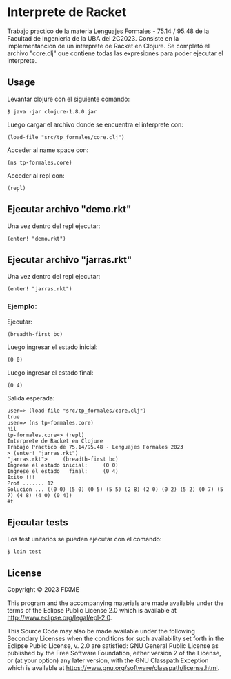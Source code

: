 # Interprete de Racket

Trabajo practico de la materia Lenguajes Formales - 75.14 / 95.48 de la Facultad de Ingenieria de la UBA del 2C2023.
Consiste en la implementancion de un interprete de Racket en Clojure.
Se completó el archivo "core.clj" que contiene todas las expresiones para poder ejecutar el interprete.

## Usage
Levantar clojure con el siguiente comando:

    $ java -jar clojure-1.8.0.jar

Luego cargar el archivo donde se encuentra el interprete con:

    (load-file "src/tp_formales/core.clj")

Acceder al name space con:

    (ns tp-formales.core)

Acceder al repl con:

    (repl)

## Ejecutar archivo "demo.rkt"

Una vez dentro del repl ejecutar:

    (enter! "demo.rkt")

## Ejecutar archivo "jarras.rkt"

Una vez dentro del repl ejecutar:

    (enter! "jarras.rkt")

### Ejemplo:

Ejecutar:

    (breadth-first bc)

Luego ingresar el estado inicial:

    (0 0)

Luego ingresar el estado final: 

    (0 4)

Salida esperada:

    user=> (load-file "src/tp_formales/core.clj")
    true
    user=> (ns tp-formales.core)
    nil
    tp-formales.core=> (repl)
    Interprete de Racket en Clojure
    Trabajo Practico de 75.14/95.48 - Lenguajes Formales 2023
    > (enter! "jarras.rkt")
    "jarras.rkt">     (breadth-first bc)
    Ingrese el estado inicial:     (0 0)
    Ingrese el estado   final:     (0 4)
    Exito !!!
    Prof ....... 12
    Solucion ... ((0 0) (5 0) (0 5) (5 5) (2 8) (2 0) (0 2) (5 2) (0 7) (5 7) (4 8) (4 0) (0 4))
    #t

## Ejecutar tests

Los test unitarios se pueden ejecutar con el comando:

    $ lein test


## License

Copyright © 2023 FIXME

This program and the accompanying materials are made available under the
terms of the Eclipse Public License 2.0 which is available at
http://www.eclipse.org/legal/epl-2.0.

This Source Code may also be made available under the following Secondary
Licenses when the conditions for such availability set forth in the Eclipse
Public License, v. 2.0 are satisfied: GNU General Public License as published by
the Free Software Foundation, either version 2 of the License, or (at your
option) any later version, with the GNU Classpath Exception which is available
at https://www.gnu.org/software/classpath/license.html.
